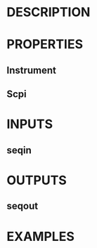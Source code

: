# DESCRIPTION

# PROPERTIES

## Instrument

## Scpi

# INPUTS

## seqin

# OUTPUTS

## seqout

# EXAMPLES
